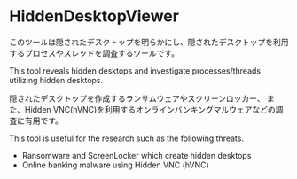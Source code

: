 # HiddenDesktopViewer

このツールは隠されたデスクトップを明らかにし、隠されたデスクトップを利用するプロセスやスレッドを調査するツールです。

This tool reveals hidden desktops and investigate processes/threads utilizing hidden desktops.

隠されたデスクトップを作成するランサムウェアやスクリーンロッカー、
また、Hidden VNC(hVNC)を利用するオンラインバンキングマルウェアなどの調査に有用です。

This tool is useful for the research such as the following threats.
 - Ransomware and ScreenLocker which create hidden desktops
 - Online banking malware using Hidden VNC (hVNC)
